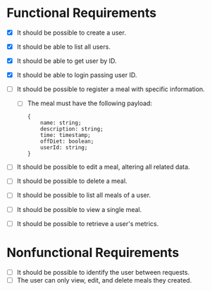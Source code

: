 # Functional Requirements
- [x] It should be possible to create a user.
- [x] It should be able to list all users.
- [x] It should be able to get user by ID.
- [x] It should be able to login passing user ID.
- [ ] It should be possible to register a meal with specific information.
    - [ ] The meal must have the following payload:
        ```
        {
            name: string;
            description: string;
            time: timestamp;
            offDiet: boolean;
            userId: string;
        }
        ```
- [ ] It should be possible to edit a meal, altering all related data.
- [ ] It should be possible to delete a meal.
- [ ] It should be possible to list all meals of a user.
- [ ] It should be possible to view a single meal.
- [ ] It should be possible to retrieve a user's metrics.


# Nonfunctional Requirements

- [ ] It should be possible to identify the user between requests.
- [ ] The user can only view, edit, and delete meals they created.